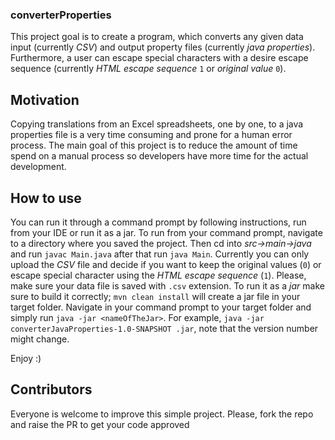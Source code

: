 ### converterProperties

This project goal is to create a program, which converts any given data input (currently *CSV*) and output property 
files (currently *java properties*). Furthermore, a user can escape special characters with a desire escape sequence 
(currently *HTML escape sequence* `1` or *original value* `0`).



## Motivation

Copying translations from an Excel spreadsheets, one by one, to a java properties file is a very time consuming and 
prone for a human error process. The main goal of this project is to reduce the amount of time spend on a manual process
 so developers have more time for the actual development. 



## How to use

You can run it through a command prompt by following instructions, run from your IDE or run it as a 
jar. To run from your command prompt, navigate to a directory where you saved the project. Then cd into 
_src->main->java_ and run `javac Main.java` after that run `java Main`.  Currently you can only upload the *CSV* file and 
decide if you want to keep the original values (`0`) or escape special character using the *HTML escape sequence* 
(`1`). Please, make sure your data file is saved with `.csv` extension. To run it as a *jar* make sure to build it 
correctly; `mvn clean install` will create a jar file in your target folder. Navigate in your command prompt to your 
target folder and simply run `java -jar <nameOfTheJar>`. For example, `java -jar converterJavaProperties-1.0-SNAPSHOT
.jar`, note that the version number might change. 


Enjoy :)



## Contributors 

Everyone is welcome to improve this simple project. Please, fork the repo and raise the PR to get your code approved 
